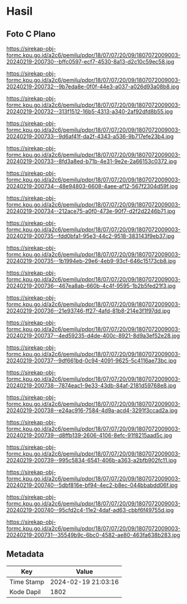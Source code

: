 # Hasil

## Foto C Plano

https://sirekap-obj-formc.kpu.go.id/a2c6/pemilu/pdpr/18/07/07/20/09/1807072009003-20240219-200730--bffc0597-ecf7-4530-8a13-d2c10c59ec58.jpg

https://sirekap-obj-formc.kpu.go.id/a2c6/pemilu/pdpr/18/07/07/20/09/1807072009003-20240219-200732--9b7eda8e-0f0f-44e3-a037-a026d93a08b8.jpg

https://sirekap-obj-formc.kpu.go.id/a2c6/pemilu/pdpr/18/07/07/20/09/1807072009003-20240219-200732--313f1512-16b5-4313-a340-2af92dfd8b55.jpg

https://sirekap-obj-formc.kpu.go.id/a2c6/pemilu/pdpr/18/07/07/20/09/1807072009003-20240219-200733--9d6af41f-da2f-4343-a536-9b717efe23b4.jpg

https://sirekap-obj-formc.kpu.go.id/a2c6/pemilu/pdpr/18/07/07/20/09/1807072009003-20240219-200733--8fd3a8ed-b71b-4e31-9e2e-2a66153c0372.jpg

https://sirekap-obj-formc.kpu.go.id/a2c6/pemilu/pdpr/18/07/07/20/09/1807072009003-20240219-200734--48e94803-6608-4aee-af12-567f2304d59f.jpg

https://sirekap-obj-formc.kpu.go.id/a2c6/pemilu/pdpr/18/07/07/20/09/1807072009003-20240219-200734--212ace75-a0f0-473e-90f7-d2f2d2246b71.jpg

https://sirekap-obj-formc.kpu.go.id/a2c6/pemilu/pdpr/18/07/07/20/09/1807072009003-20240219-200735--fdd0bfa1-95e3-44c2-9518-383143f9eb37.jpg

https://sirekap-obj-formc.kpu.go.id/a2c6/pemilu/pdpr/18/07/07/20/09/1807072009003-20240219-200735--1b1994eb-29e6-4eb9-93cf-646c15173cb8.jpg

https://sirekap-obj-formc.kpu.go.id/a2c6/pemilu/pdpr/18/07/07/20/09/1807072009003-20240219-200736--467ea8ab-660b-4c4f-9595-1b2b5fed21f3.jpg

https://sirekap-obj-formc.kpu.go.id/a2c6/pemilu/pdpr/18/07/07/20/09/1807072009003-20240219-200736--21e93746-ff27-4afd-81b8-214e3f1f97dd.jpg

https://sirekap-obj-formc.kpu.go.id/a2c6/pemilu/pdpr/18/07/07/20/09/1807072009003-20240219-200737--4ed59235-d4de-400c-8921-8d9a3ef52e28.jpg

https://sirekap-obj-formc.kpu.go.id/a2c6/pemilu/pdpr/18/07/07/20/09/1807072009003-20240219-200737--9df661bd-0c94-4091-9625-5c4116ae73bc.jpg

https://sirekap-obj-formc.kpu.go.id/a2c6/pemilu/pdpr/18/07/07/20/09/1807072009003-20240219-200738--7874eac1-9e33-43db-84af-2181d59768e8.jpg

https://sirekap-obj-formc.kpu.go.id/a2c6/pemilu/pdpr/18/07/07/20/09/1807072009003-20240219-200738--e24ac916-7584-4d9a-acd4-3291f3ccad2a.jpg

https://sirekap-obj-formc.kpu.go.id/a2c6/pemilu/pdpr/18/07/07/20/09/1807072009003-20240219-200739--d8ffb139-2606-4106-8efc-91f8215aad5c.jpg

https://sirekap-obj-formc.kpu.go.id/a2c6/pemilu/pdpr/18/07/07/20/09/1807072009003-20240219-200739--995c5834-6541-406b-a363-a2bfb902fc11.jpg

https://sirekap-obj-formc.kpu.go.id/a2c6/pemilu/pdpr/18/07/07/20/09/1807072009003-20240219-200740--5dbf816e-bf94-4ec2-b8ec-044bbabdd06f.jpg

https://sirekap-obj-formc.kpu.go.id/a2c6/pemilu/pdpr/18/07/07/20/09/1807072009003-20240219-200740--95cfd2c4-11e2-4daf-ad63-cbbf6f49755d.jpg

https://sirekap-obj-formc.kpu.go.id/a2c6/pemilu/pdpr/18/07/07/20/09/1807072009003-20240219-200731--35549b9c-6bc0-4582-ae80-463fa638b283.jpg


## Metadata

| Key        | Value               |
| ---------- | ------------------- |
| Time Stamp | 2024-02-19 21:03:16 |
| Kode Dapil | 1802                |



